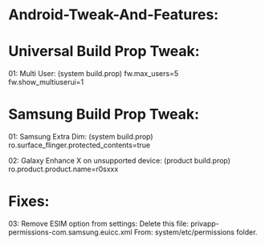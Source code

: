 # Android-Tweak-And-Features:

# Universal Build Prop Tweak:

01: Multi User: (system build.prop)
fw.max_users=5            
fw.show_multiuserui=1

# Samsung Build Prop Tweak:
01: Samsung Extra Dim: (system build.prop)
ro.surface_flinger.protected_contents=true

02: Galaxy Enhance X on unsupported device: (product build.prop)
ro.product.product.name=r0sxxx

# Fixes:
03: Remove ESIM option from settings:
Delete this file: privapp-permissions-com.samsung.euicc.xml
From:
system/etc/permissions folder.
